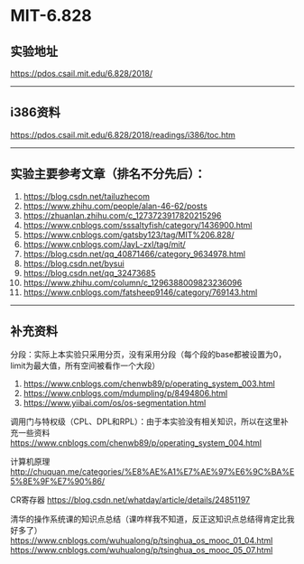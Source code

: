 # MIT-6.828

## 实验地址

https://pdos.csail.mit.edu/6.828/2018/

---

## i386资料

https://pdos.csail.mit.edu/6.828/2018/readings/i386/toc.htm

---

## 实验主要参考文章（排名不分先后）：

1. https://blog.csdn.net/tailuzhecom
2. https://www.zhihu.com/people/alan-46-62/posts
3. https://zhuanlan.zhihu.com/c_1273723917820215296
4. https://www.cnblogs.com/sssaltyfish/category/1436900.html
5. https://www.cnblogs.com/gatsby123/tag/MIT%206.828/
6. https://www.cnblogs.com/JayL-zxl/tag/mit/
7. https://blog.csdn.net/qq_40871466/category_9634978.html
8. https://blog.csdn.net/bysui
9. https://blog.csdn.net/qq_32473685
10. https://www.zhihu.com/column/c_1296388009823236096
11. https://www.cnblogs.com/fatsheep9146/category/769143.html

---

## 补充资料

分段：实际上本实验只采用分页，没有采用分段（每个段的base都被设置为0，limit为最大值，所有空间被看作一个大段）
1. https://www.cnblogs.com/chenwb89/p/operating_system_003.html
2. https://www.cnblogs.com/mdumpling/p/8494806.html
3. https://www.yiibai.com/os/os-segmentation.html

调用门与特权级（CPL、DPL和RPL）：由于本实验没有相关知识，所以在这里补充一些资料
https://www.cnblogs.com/chenwb89/p/operating_system_004.html

计算机原理
http://chuquan.me/categories/%E8%AE%A1%E7%AE%97%E6%9C%BA%E5%8E%9F%E7%90%86/

CR寄存器
https://blog.csdn.net/whatday/article/details/24851197

清华的操作系统课的知识点总结（课咋样我不知道，反正这知识点总结得肯定比我好多了）
https://www.cnblogs.com/wuhualong/p/tsinghua_os_mooc_01_04.html
https://www.cnblogs.com/wuhualong/p/tsinghua_os_mooc_05_07.html



